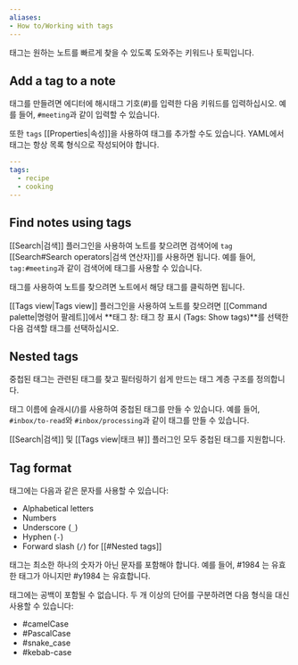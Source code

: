 ```yaml
---
aliases: 
- How to/Working with tags
---
```


태그는 원하는 노트를 빠르게 찾을 수 있도록 도와주는 키워드나 토픽입니다.

## Add a tag to a note

태그를 만들려면 에디터에 해시태그 기호(#)를 입력한 다음 키워드를 입력하십시오. 예를 들어, `#meeting`과 같이 입력할 수 있습니다.

또한 `tags` [[Properties|속성]]을 사용하여 태그를 추가할 수도 있습니다. YAML에서 태그는 항상 목록 형식으로 작성되어야 합니다.


```yaml
---
tags:
  - recipe
  - cooking
---
```

## Find notes using tags

[[Search|검색]] 플러그인을 사용하여 노트를 찾으려면 검색어에 `tag` [[Search#Search operators|검색 연산자]]를 사용하면 됩니다. 예를 들어, `tag:#meeting`과 같이 검색어에 태그를 사용할 수 있습니다.

태그를 사용하여 노트를 찾으려면 노트에서 해당 태그를 클릭하면 됩니다.

[[Tags view|Tags view]] 플러그인을 사용하여 노트를 찾으려면 [[Command palette|명령어 팔레트]]에서 **태그 창: 태그 창 표시 (Tags: Show tags)**를 선택한 다음 검색할 태그를 선택하십시오.

## Nested tags

중첩된 태그는 관련된 태그를 찾고 필터링하기 쉽게 만드는 태그 계층 구조를 정의합니다.

태그 이름에 슬래시(/)를 사용하여 중첩된 태그를 만들 수 있습니다. 예를 들어, `#inbox/to-read`와 `#inbox/processing`과 같이 태그를 만들 수 있습니다.

[[Search|검색]] 및 [[Tags view|태크 뷰]] 플러그인 모두 중첩된 태그를 지원합니다.

## Tag format

태그에는 다음과 같은 문자를 사용할 수 있습니다:

- Alphabetical letters
- Numbers
- Underscore (`_`)
- Hyphen (`-`)
- Forward slash (`/`) for [[#Nested tags]]

태그는 최소한 하나의 숫자가 아닌 문자를 포함해야 합니다. 예를 들어, #1984 는 유효한 태그가 아니지만 #y1984 는 유효합니다.

태그에는 공백이 포함될 수 없습니다. 두 개 이상의 단어를 구분하려면 다음 형식을 대신 사용할 수 있습니다:

- #camelCase
- #PascalCase
- #snake_case
- #kebab-case
